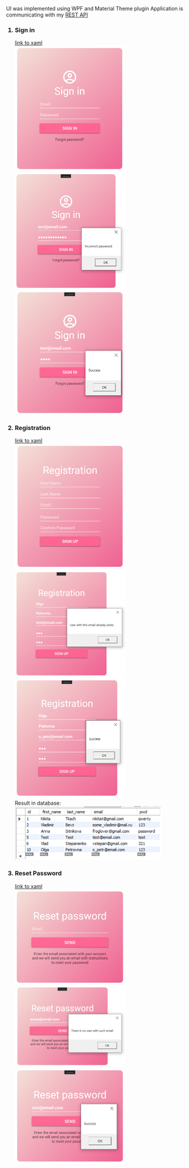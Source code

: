 UI was implemented using WPF and Material Theme plugin
Application is communicating with my 
<a href="https://github.com/ChernyHleb/NikitaLogisoftAPI">REST API</a>
<ol>
  <h3><li>Sign in</li></h3>
  <a href="https://github.com/ChernyHleb/NikitaLogisoftLoginRegistrationForms/blob/master/NikitaLogisoftLoginRegistrationForms/SignInWindow.xaml">link to xaml</a>
  <br>
  <img src="./info/sign_in_screenshot.png" width="300">
  <img src="./info/si_inc_pwd.png" width="300">
  <img src="./info/si_suc.png" width="300">
  
  <h3><li>Registration</li></h3>
  <a href="https://github.com/ChernyHleb/NikitaLogisoftLoginRegistrationForms/blob/master/NikitaLogisoftLoginRegistrationForms/RegistrationWindow.xaml">link to xaml</a>
  <br>
  <img src="./info/resistration_screenshot.png" width="300">
  <img src="./info/reg_uex.png" width="300">
  <img src="./info/reg_succ.png" width="300">
  <br>
  Result in database:
  <br>
  <img src="./info/db.png" width="400">
  
  <h3><li>Reset Password</li></h3>
  <a href="https://github.com/ChernyHleb/NikitaLogisoftLoginRegistrationForms/blob/master/NikitaLogisoftLoginRegistrationForms/ResetPasswordWindow.xaml">link to xaml</a>
  <br>
  <img src="./info/reset_pwd_screenshot.png" width="300">
  <img src="./info/res_no_user.png" width="300">
  <img src="./info/res_suc.png" width="300">
</ol>

